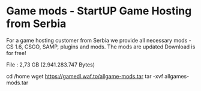 # Game mods - StartUP Game Hosting from Serbia
For a game hosting customer from Serbia we provide all necessary mods - CS 1.6, CSGO, SAMP, plugins and mods. The mods are updated
Download is for free!

File : 2,73 GB (2.941.283.747 Bytes)

cd /home
wget https://gamedl.waf.to/allgame-mods.tar
tar -xvf allgames-mods.tar

